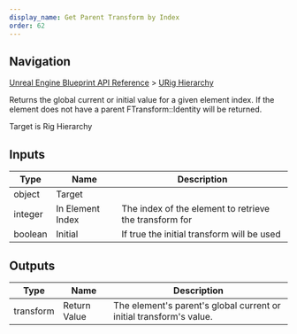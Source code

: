 ```yaml
---
display_name: Get Parent Transform by Index
order: 62
---
```

## Navigation

[Unreal Engine Blueprint API Reference](https://dev.epicgames.com/documentation/en-us/unreal-engine/BlueprintAPI) > [URig Hierarchy](https://dev.epicgames.com/documentation/en-us/unreal-engine/BlueprintAPI/URigHierarchy)

Returns the global current or initial value for a given element index.
If the element does not have a parent FTransform::Identity will be returned.

Target is Rig Hierarchy

## Inputs

| Type | Name | Description |
| --- | --- | --- |
| object | Target |  |
| integer | In Element Index | The index of the element to retrieve the transform for |
| boolean | Initial | If true the initial transform will be used |

## Outputs

| Type | Name | Description |
| --- | --- | --- |
| transform | Return Value | The element's parent's global current or initial transform's value. |
